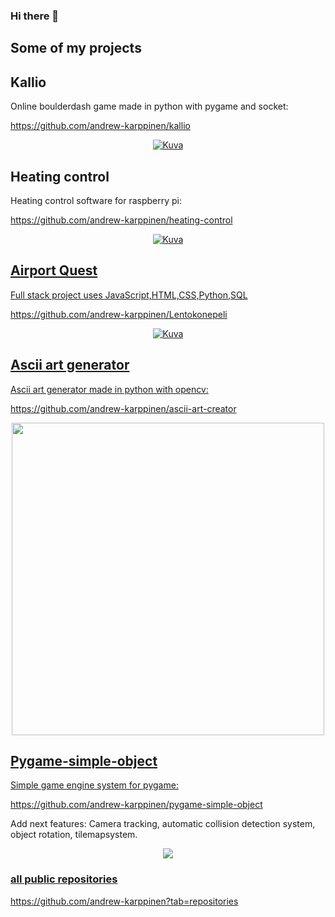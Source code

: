 ### Hi there 👋


## Some of my projects



## Kallio
Online boulderdash game made in python with pygame and socket:

https://github.com/andrew-karppinen/kallio

<p align="center">
    <a href="https://github.com/andrew-karppinen/kallio">
    <img src="https://github.com/user-attachments/assets/15ffbc2c-d48d-4015-9caa-82eca7e76cd6" alt="Kuva">
  </a>
</p>


## Heating control
Heating control software for raspberry pi:

https://github.com/andrew-karppinen/heating-control

<p align="center">
  <a href="https://github.com/andrew-karppinen/heating-control">
  <img src="https://github.com/user-attachments/assets/e0a6d1dd-2171-41ea-bb9a-368602f6efe9" alt="Kuva">
</p>


## Airport Quest
Full stack project uses JavaScript,HTML,CSS,Python,SQL

https://github.com/andrew-karppinen/Lentokonepeli

<p align="center">
  <a href="https://github.com/andrew-karppinen/Lentokonepeli">
  <img src="https://github.com/user-attachments/assets/401a6e57-ed9a-4c96-9b4d-b28ab25d28d9" alt="Kuva">
</p>

## Ascii art generator

Ascii art generator made in python with opencv:

https://github.com/andrew-karppinen/ascii-art-creator

<p align="center">
  <a href="https://github.com/andrew-karppinen/ascii-art-creator">
  <img src="https://github.com/andrew-karppinen/ascii-art-creator/assets/99529988/a4790ee6-ce60-4a07-b917-ecc317d911b6g" width="500">
</p>



## Pygame-simple-object

Simple game engine system for pygame:

https://github.com/andrew-karppinen/pygame-simple-object

Add next features: Camera tracking, automatic collision detection system, object rotation, tilemapsystem.

<p align="center">
  <a href="https://github.com/andrew-karppinen/pygame-simple-object">
  <img src="https://user-images.githubusercontent.com/99529988/217770877-0e15dbc6-5eb1-446e-82c4-3cdc2d0afb97.png">
</p>


### all public repositories
https://github.com/andrew-karppinen?tab=repositories


